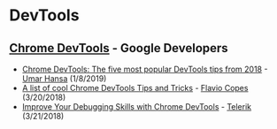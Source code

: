 # DevTools  

## [Chrome DevTools](https://developers.google.com/web/tools/chrome-devtools/) - Google Developers

- [Chrome DevTools: The five most popular DevTools tips from 2018](https://umaar.com/dev-tips/190-five-popular-2018-tips/) - [Umar Hansa](https://umaar.com/) (1/8/2019)
- [A list of cool Chrome DevTools Tips and Tricks](https://flaviocopes.com/chrome-devtools-tips/#drag-and-drop-in-the-elements-panel) - [Flavio Copes](https://flaviocopes.com/) (3/20/2018)  
- [Improve Your Debugging Skills with Chrome DevTools](https://www.telerik.com/blogs/improve-your-debugging-skills-with-chrome-devtools) - [Telerik](https://www.telerik.com/) (3/21/2018)  
